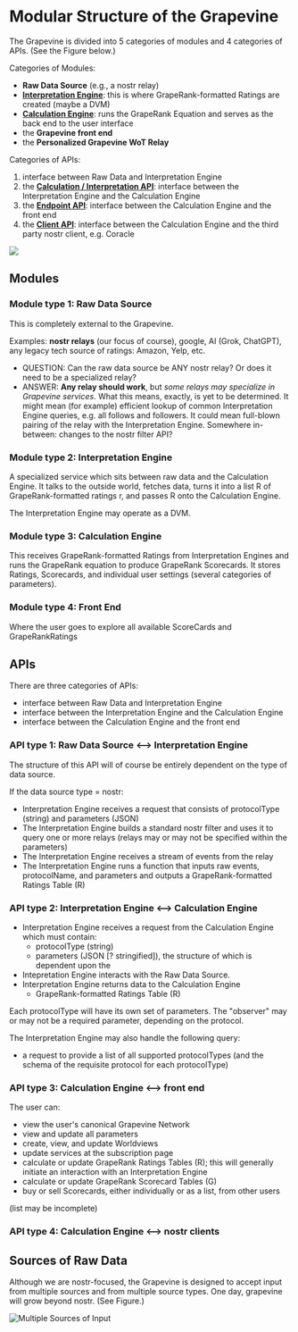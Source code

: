 # Modular Structure of the Grapevine

The Grapevine is divided into 5 categories of modules and 4 categories of APIs. (See the Figure below.)

Categories of Modules:
- **Raw Data Source** (e.g., a nostr relay)
- [**Interpretation Engine**](./interpretation-engine/README.md): this is where GrapeRank-formatted Ratings are created (maybe a DVM)
- [**Calculation Engine**](./calculation-engine/README.md): runs the GrapeRank Equation and serves as the back end to the user interface
- the **Grapevine front end**
- the **Personalized Grapevine WoT Relay**

Categories of APIs:
1. interface between Raw Data and Interpretation Engine
2. the [**Calculation / Interpretation API**](./APIs/calculationInterpretationAPI.md): interface between the Interpretation Engine and the Calculation Engine
3. the [**Endpoint API**](./APIs/endpointAPI.md): interface between the Calculation Engine and the front end
4. the [**Client API**](./APIs/clientAPI.md): interface between the Calculation Engine and the third party nostr client, e.g. Coracle

![](https://i.nostr.build/dlAb0Dikfx0zNEI8.png)

## Modules

### Module type 1: Raw Data Source

This is completely external to the Grapevine. 

Examples: **nostr relays** (our focus of course), google, AI (Grok, ChatGPT), any legacy tech source of ratings: Amazon, Yelp, etc.

* QUESTION: Can the raw data source be ANY nostr relay? Or does it need to be a specialized relay? 
* ANSWER: **Any relay should work**, but _some relays may specialize in Grapevine services_. What this means, exactly, is yet to be determined. It might mean (for example) efficient lookup of common Interpretation Engine queries, e.g. all follows and followers. It could mean full-blown pairing of the relay with the Interpretation Engine. Somewhere in-between: changes to the nostr filter API?

### Module type 2: Interpretation Engine

A specialized service which sits between raw data and the Calculation Engine. It talks to the outside world, fetches data, turns it into a list R of GrapeRank-formatted ratings r, and passes R onto the Calculation Engine.

The Interpretation Engine may operate as a DVM.

### Module type 3: Calculation Engine

This receives GrapeRank-formatted Ratings from Interpretation Engines and runs the GrapeRank equation to produce GrapeRank Scorecards. It stores Ratings, Scorecards, and individual user settings (several categories of parameters).

### Module type 4: Front End

Where the user goes to explore all available ScoreCards and GrapeRankRatings

## APIs

There are three categories of APIs:
- interface between Raw Data and Interpretation Engine
- interface between the Interpretation Engine and the Calculation Engine
- interface between the Calculation Engine and the front end

### API type 1: Raw Data Source <--> Interpretation Engine

The structure of this API will of course be entirely dependent on the type of data source. 

If the data source type = nostr:

- Interpretation Engine receives a request that consists of protocolType (string) and parameters (JSON)
- The Interpretation Engine builds a standard nostr filter and uses it to query one or more relays (relays may or may not be specified within the parameters)
- The Interpretation Engine receives a stream of events from the relay
- The Interpretation Engine runs a function that inputs raw events, protocolName, and parameters and outputs a GrapeRank-formatted Ratings Table (R)

### API type 2: Interpretation Engine <--> Calculation Engine

- Interpretation Engine receives a request from the Calculation Engine which must contain:
    - protocolType (string)
    - parameters (JSON [? stringified]), the structure of which is dependent upon the 
- Intepretation Engine interacts with the Raw Data Source.
- Interpretation Engine returns data to the Calculation Engine
    - GrapeRank-formatted Ratings Table (R)

Each protocolType will have its own set of parameters. The "observer" may or may not be a required parameter, depending on the protocol.

The Interpretation Engine may also handle the following query:
- a request to provide a list of all supported protocolTypes (and the schema of the requisite protocol for each protocolType)

### API type 3: Calculation Engine <--> front end

The user can:
- view the user's canonical Grapevine Network
- view and update all parameters
- create, view, and update Worldviews
- update services at the subscription page
- calculate or update GrapeRank Ratings Tables (R); this will generally initiate an interaction with an Interpretation Engine
- calculate or update GrapeRank Scorecard Tables (G)
- buy or sell Scorecards, either individually or as a list, from other users

(list may be incomplete)

### API type 4: Calculation Engine <--> nostr clients



## Sources of Raw Data

Although we are nostr-focused, the Grapevine is designed to accept input from multiple sources and from multiple source types. One day, grapevine will grow beyond nostr. (See Figure.)

![Multiple Sources of Input](https://i.nostr.build/TtZ2ByM3KJsyL17r.png)
